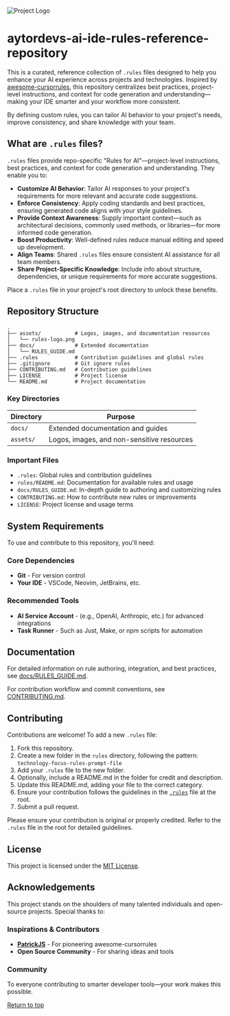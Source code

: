 ![Project Logo](assets/rules-logo.png)

# aytordevs-ai-ide-rules-reference-repository

This is a curated, reference collection of `.rules` files designed to help you enhance your AI experience across projects and technologies. Inspired by [awesome-cursorrules](https://github.com/PatrickJS/awesome-cursorrules), this repository centralizes best practices, project-level instructions, and context for code generation and understanding—making your IDE smarter and your workflow more consistent.

By defining custom rules, you can tailor AI behavior to your project's needs, improve consistency, and share knowledge with your team.

## What are `.rules` files?

`.rules` files provide repo-specific "Rules for AI"—project-level instructions, best practices, and context for code generation and understanding. They enable you to:

- **Customize AI Behavior**: Tailor AI responses to your project's requirements for more relevant and accurate code suggestions.
- **Enforce Consistency**: Apply coding standards and best practices, ensuring generated code aligns with your style guidelines.
- **Provide Context Awareness**: Supply important context—such as architectural decisions, commonly used methods, or libraries—for more informed code generation.
- **Boost Productivity**: Well-defined rules reduce manual editing and speed up development.
- **Align Teams**: Shared `.rules` files ensure consistent AI assistance for all team members.
- **Share Project-Specific Knowledge**: Include info about structure, dependencies, or unique requirements for more accurate suggestions.

Place a `.rules` file in your project's root directory to unlock these benefits.

## Repository Structure

```
.
├── assets/           # Logos, images, and documentation resources
│   └── rules-logo.png
├── docs/             # Extended documentation
│   └── RULES_GUIDE.md
├── .rules            # Contribution guidelines and global rules
├── .gitignore        # Git ignore rules
├── CONTRIBUTING.md   # Contribution guidelines
├── LICENSE           # Project license
└── README.md         # Project documentation
```

### Key Directories

| Directory      | Purpose |
|----------------|---------|
| `docs/`        | Extended documentation and guides |
| `assets/`      | Logos, images, and non-sensitive resources |

### Important Files

- `.rules`: Global rules and contribution guidelines
- `rules/README.md`: Documentation for available rules and usage
- `docs/RULES_GUIDE.md`: In-depth guide to authoring and customizing rules
- `CONTRIBUTING.md`: How to contribute new rules or improvements
- `LICENSE`: Project license and usage terms

## System Requirements

To use and contribute to this repository, you'll need:

### Core Dependencies
- **Git** - For version control
- **Your IDE** - VSCode, Neovim, JetBrains, etc.

### Recommended Tools
- **AI Service Account** - (e.g., OpenAI, Anthropic, etc.) for advanced integrations
- **Task Runner** - Such as Just, Make, or npm scripts for automation

## Documentation

For detailed information on rule authoring, integration, and best practices, see [docs/RULES_GUIDE.md](docs/RULES_GUIDE.md).

For contribution workflow and commit conventions, see [CONTRIBUTING.md](CONTRIBUTING.md).

## Contributing

Contributions are welcome! To add a new `.rules` file:

1. Fork this repository.
2. Create a new folder in the `rules` directory, following the pattern: `technology-focus-rules-prompt-file`
3. Add your `.rules` file to the new folder.
4. Optionally, include a README.md in the folder for credit and description.
5. Update this README.md, adding your file to the correct category.
6. Ensure your contribution follows the guidelines in the [`.rules`](./.rules) file at the root.
7. Submit a pull request.

Please ensure your contribution is original or properly credited. Refer to the `.rules` file in the root for detailed guidelines.

## License

This project is licensed under the [MIT License](./LICENSE).

## Acknowledgements

This project stands on the shoulders of many talented individuals and open-source projects. Special thanks to:

### Inspirations & Contributors
- **[PatrickJS](https://github.com/PatrickJS)** - For pioneering awesome-cursorrules
- **Open Source Community** - For sharing ideas and tools

### Community
To everyone contributing to smarter developer tools—your work makes this possible.

[Return to top](#aytordevs-ai-ide-rules-reference-repository)
